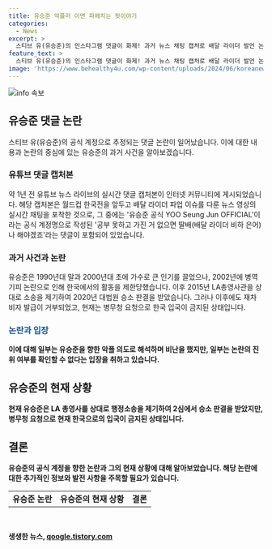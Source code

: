 ```yaml
---
title: 유승준 악플러 이면 파헤치는 뒷이야기
categories:
  - News
excerpt: >
  스티브 유(유승준)의 인스타그램 댓글이 화제! 과거 뉴스 채팅 캡처로 배달 라이더 발언 논란, 외교부·입국 금지 소송까지 봇물. 댓글 실소유무 논란에 유승준 공식 계정 여부 논란. 90년대 인기가수였던 그의 병역기피 논란과 LA 총영사관 소송으로 논란 끝없는 사연.
feature_text: >
  스티브 유(유승준)의 인스타그램 댓글이 화제! 과거 뉴스 채팅 캡처로 배달 라이더 발언 논란, 외교부·입국 금지 소송까지 봇물. 댓글 실소유무 논란에 유승준 공식 계정 여부 논란. 90년대 인기가수였던 그의 병역기피 논란과 LA 총영사관 소송으로 논란 끝없는 사연.
image: 'https://www.behealthy4u.com/wp-content/uploads/2024/06/koreanews.jpg'
---
```


<p><img src="https://www.behealthy4u.com/wp-content/uploads/2024/06/koreanews.jpg" alt="info 속보" /></p>

<h2 data-ke-size="size26">유승준 댓글 논란</h2>

<p data-ke-size="size16">스티브 유(유승준)의 공식 계정으로 추정되는 댓글 논란이 일어났습니다. 이에 대한 내용과 논란의 중심에 있는 유승준의 과거 사건을 알아보겠습니다.</p>

<h3>유튜브 댓글 캡처본</h3>

<p data-ke-size="size16">약 1년 전 유튜브 뉴스 라이브의 실시간 댓글 캡처본이 인터넷 커뮤니티에 게시되었습니다. 해당 캡처본은 월드컵 한국전을 앞두고 배달 라이더 파업 이슈를 다룬 뉴스 영상의 실시간 채팅을 포착한 것으로, 그 중에는 '유승준 공식 YOO Seung Jun OFFICIAL'이라는 공식 계정명으로 작성된 '공부 못하고 가진 거 없으면 딸배(배달 라이더 비하 은어)나 해야겠죠'라는 댓글이 포함되어 있었습니다.</p>

<h3>과거 사건과 논란</h3>

<p data-ke-size="size16">유승준은 1990년대 말과 2000년대 초에 가수로 큰 인기를 끌었으나, 2002년에 병역기피 논란으로 인해 한국에서의 활동을 제한당했습니다. 이후 2015년 LA총영사관을 상대로 소송을 제기하여 2020년 대법원 승소 판결을 받았습니다. 그러나 이후에도 재차 비자 발급이 거부되었고, 현재는 병무청 요청으로 한국 입국이 금지된 상태입니다.</p>

<h3><b><span style="color: #1a5490;">논란과 입장</span><b></h3>

<p data-ke-size="size16">이에 대해 일부는 유승준을 향한 악플 의도로 해석하며 비난을 했지만, 일부는 논란의 진위 여부를 확인할 수 없다는 입장을 취하고 있습니다.</p>

<h2 data-ke-size="size26">유승준의 현재 상황</h2>

<p data-ke-size="size16">현재 유승준은 LA 총영사를 상대로 행정소송을 제기하여 2심에서 승소 판결을 받았지만, 병무청 요청으로 현재 한국으로의 입국이 금지된 상태입니다.</p>

<h2 data-ke-size="size26">결론</h2>

<p data-ke-size="size16">유승준의 공식 계정을 향한 논란과 그의 현재 상황에 대해 알아보았습니다. 해당 논란에 대한 추가적인 정보와 발전 사항을 주목할 필요가 있습니다.</p>

<table>
    <tr>
        <td style="text-align: center; height: 17px;"><b>유승준 논란</b></td>
        <td style="text-align: center; height: 17px;"><b>유승준의 현재 상황</b></td>
        <td style="text-align: center; height: 17px;"><b>결론</b></td>
    </tr>
</table>

<p data-ke-size="size16">&nbsp;</p>
생생한 뉴스, <a href="https://qoogle.tistory.com" rel="dofollow">qoogle.tistory.com</a>


